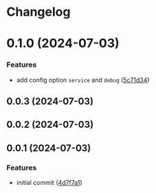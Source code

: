 # Changelog

# 0.1.0 (2024-07-03)


### Features

* add config option `service` and `debug` ([5c71d34](https://github.com/spreadsheetimporter/ui5-task-btp-manifest/commit/ac6e3da0345bcf9e43a810499b951622ea7f8173))

## 0.0.3 (2024-07-03)

## 0.0.2 (2024-07-03)

## 0.0.1 (2024-07-03)

### Features

* initial commit ([4d7f7a1](https://github.com/spreadsheetimporter/ui5-task-btp-manifest/commit/4d7f7a18a420c88f302dc1ce3c1845af1b12d686))
